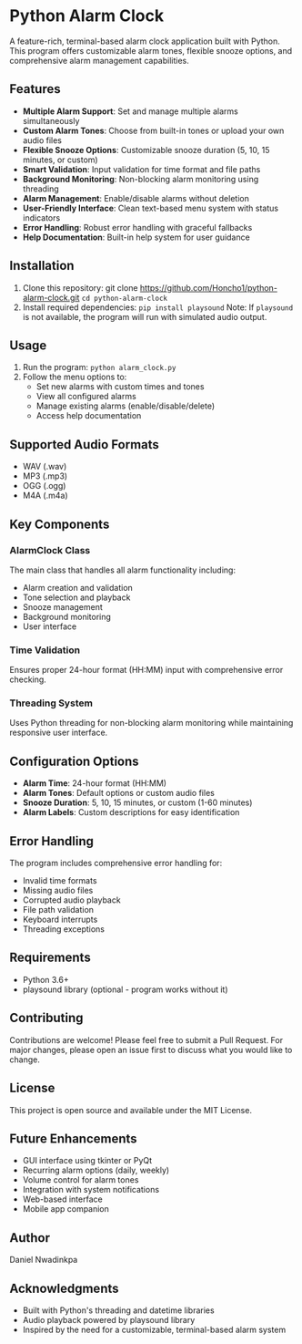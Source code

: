 # Python Alarm Clock

A feature-rich, terminal-based alarm clock application built with Python. This program offers customizable alarm tones, flexible snooze options, and comprehensive alarm management capabilities.

## Features

- **Multiple Alarm Support**: Set and manage multiple alarms simultaneously
- **Custom Alarm Tones**: Choose from built-in tones or upload your own audio files
- **Flexible Snooze Options**: Customizable snooze duration (5, 10, 15 minutes, or custom)
- **Smart Validation**: Input validation for time format and file paths
- **Background Monitoring**: Non-blocking alarm monitoring using threading
- **Alarm Management**: Enable/disable alarms without deletion
- **User-Friendly Interface**: Clean text-based menu system with status indicators
- **Error Handling**: Robust error handling with graceful fallbacks
- **Help Documentation**: Built-in help system for user guidance

## Installation

1. Clone this repository: git clone https://github.com/Honcho1/python-alarm-clock.git
```cd python-alarm-clock```
2. Install required dependencies:
```pip install playsound```
Note: If `playsound` is not available, the program will run with simulated audio output.

## Usage

1. Run the program:
```python alarm_clock.py```
2. Follow the menu options to:
   - Set new alarms with custom times and tones
   - View all configured alarms
   - Manage existing alarms (enable/disable/delete)
   - Access help documentation

## Supported Audio Formats

- WAV (.wav)
- MP3 (.mp3)
- OGG (.ogg)
- M4A (.m4a)

## Key Components

### AlarmClock Class
The main class that handles all alarm functionality including:
- Alarm creation and validation
- Tone selection and playback
- Snooze management
- Background monitoring
- User interface

### Time Validation
Ensures proper 24-hour format (HH:MM) input with comprehensive error checking.

### Threading System
Uses Python threading for non-blocking alarm monitoring while maintaining responsive user interface.

## Configuration Options

- **Alarm Time**: 24-hour format (HH:MM)
- **Alarm Tones**: Default options or custom audio files
- **Snooze Duration**: 5, 10, 15 minutes, or custom (1-60 minutes)
- **Alarm Labels**: Custom descriptions for easy identification

## Error Handling

The program includes comprehensive error handling for:
- Invalid time formats
- Missing audio files
- Corrupted audio playback
- File path validation
- Keyboard interrupts
- Threading exceptions

## Requirements

- Python 3.6+
- playsound library (optional - program works without it)

## Contributing

Contributions are welcome! Please feel free to submit a Pull Request. For major changes, please open an issue first to discuss what you would like to change.

## License

This project is open source and available under the MIT License.

## Future Enhancements

- GUI interface using tkinter or PyQt
- Recurring alarm options (daily, weekly)
- Volume control for alarm tones
- Integration with system notifications
- Web-based interface
- Mobile app companion

## Author

Daniel Nwadinkpa

## Acknowledgments

- Built with Python's threading and datetime libraries
- Audio playback powered by playsound library
- Inspired by the need for a customizable, terminal-based alarm system